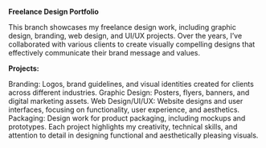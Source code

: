 **Freelance Design Portfolio**

This branch showcases my freelance design work, including graphic design, branding, web design, and UI/UX projects. Over the years, I’ve collaborated with various clients to create visually compelling designs that effectively communicate their brand message and values.

**Projects:**

Branding: Logos, brand guidelines, and visual identities created for clients across different industries.
Graphic Design: Posters, flyers, banners, and digital marketing assets.
Web Design/UI/UX: Website designs and user interfaces, focusing on functionality, user experience, and aesthetics.
Packaging: Design work for product packaging, including mockups and prototypes.
Each project highlights my creativity, technical skills, and attention to detail in designing functional and aesthetically pleasing visuals.
